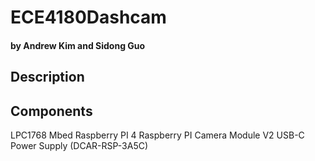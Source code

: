 # ECE4180Dashcam
#### by Andrew Kim and Sidong Guo

## Description

## Components
LPC1768 Mbed 
Raspberry PI 4 
Raspberry PI Camera Module V2
USB-C Power Supply (DCAR-RSP-3A5C)
